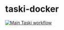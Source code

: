 # taski-docker

[![Main Taski workflow](https://github.com/XaqunaMatata/taski-docker/actions/workflows/main.yml/badge.svg)](https://github.com/XaqunaMatata/taski-docker/actions/workflows/main.yml)